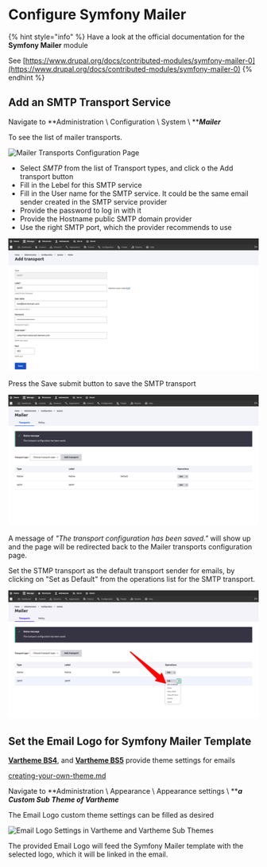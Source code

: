 # Configure Symfony Mailer

{% hint style="info" %}
Have a look at the official documentation for the **Symfony Mailer** module

See [https://www.drupal.org/docs/contributed-modules/symfony-mailer-0](https://www.drupal.org/docs/contributed-modules/symfony-mailer-0)
{% endhint %}

## Add an SMTP Transport Service

Navigate to **Administration \ Configuration \ System \ **_**Mailer**_

To see the list of mailer transports.

![Mailer Transports Configuration Page](<../../../.gitbook/assets/Symfony Mailer - alpah7 \_ varbase90x4.png>)

* Select _SMTP_ from the list of Transport types, and click o the Add transport button
* Fill in the Lebel for this SMTP service
* Fill in the User name for the  SMTP service. It could be the same email sender created in the SMTP service provider
* Provide the password to log in with it
* Provide the Hostname public SMTP domain provider
* Use the right SMTP port, which the provider recommends to use

![Example Add SMTP Transport](../../../.gitbook/assets/Add-transport-varbase90x1.png)

Press the Save submit button to save the SMTP transport

![The Transport Configuration Has Been Saved](../../../.gitbook/assets/Semfony-Mailer--The-transport-configuration-has-been-saved-varbase90x1.png)

A message of _"The transport configuration has been saved."_ will show up and the page will be redirected back to the Mailer transports configuration page.

Set the STMP transport as the default transport sender for emails, by clicking on "Set as Default" from the operations list for the SMTP transport.

![Set a Transport as Default](<../../../.gitbook/assets/Set-SMTP-transport--as-the-default--Screenshot from 2022-04-11 14-23-57.png>)

## Set the Email Logo for Symfony Mailer Template

&#x20;[**Vartheme BS4**](https://www.drupal.org/project/vartheme\_bs4), and [**Vartheme BS5**](https://www.drupal.org/project/vartheme\_bs5) provide theme settings for emails

[creating-your-own-theme.md](../../theme-development-with-varbase/creating-your-own-theme.md "mention")

Navigate to **Administration \ Appearance \ Appearance settings \ **_**a Custom Sub Theme of Vartheme**_

The Email Logo custom theme settings can be filled as desired

![Email Logo Settings in Vartheme and Vartheme Sub Themes](<../../../.gitbook/assets/Email Logo - Vartheme (Bootstrap 4 - SASS) \_ varbase90x1.png>)

The provided Email Logo will feed the Symfony Mailer template with the selected logo, which it will be linked in the email.
